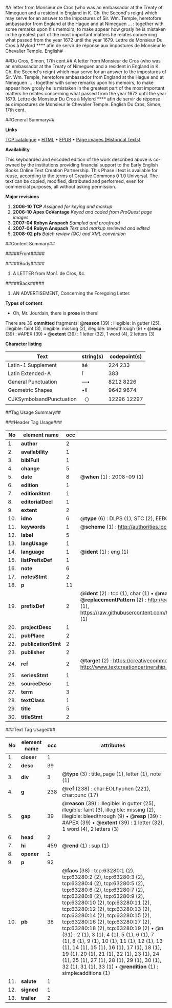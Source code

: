 #A letter from Monsieur de Cros (who was an embassador at the Treaty of Nimeguen and a resident in England in K. Ch. the Second's reign) which may serve for an answer to the impostures of Sir. Wm. Temple, heretofore ambassador from England at the Hague and at Nimeguen ... : together with some remarks upon his memoirs, to make appear how grosly he is mistaken in the greatest part of the most important matters he relates concerning what passed from the year 1672 until the year 1679. Lettre de Monsieur Du Cros à Mylord **** afin de servir de réponse aux impostures de Monsieur le Chevalier Temple. English#

##Du Cros, Simon, 17th cent.##
A letter from Monsieur de Cros (who was an embassador at the Treaty of Nimeguen and a resident in England in K. Ch. the Second's reign) which may serve for an answer to the impostures of Sir. Wm. Temple, heretofore ambassador from England at the Hague and at Nimeguen ... : together with some remarks upon his memoirs, to make appear how grosly he is mistaken in the greatest part of the most important matters he relates concerning what passed from the year 1672 until the year 1679.
Lettre de Monsieur Du Cros à Mylord **** afin de servir de réponse aux impostures de Monsieur le Chevalier Temple. English
Du Cros, Simon, 17th cent.

##General Summary##

**Links**

[TCP catalogue](http://www.ota.ox.ac.uk/tcp/)  • 
[HTML](http://tei.it.ox.ac.uk/tcp/Texts-HTML/free/A36/A36748.html)  • 
[EPUB](http://tei.it.ox.ac.uk/tcp/Texts-EPUB/free/A36/A36748.epub) • 
[Page images (Historical Texts)](https://data.historicaltexts.jisc.ac.uk/view?pubId=eebo-12562848e&pageId=eebo-12562848e-63280-1)

**Availability**

This keyboarded and encoded edition of the
	       work described above is co-owned by the institutions
	       providing financial support to the Early English Books
	       Online Text Creation Partnership. This Phase I text is
	       available for reuse, according to the terms of Creative
	       Commons 0 1.0 Universal. The text can be copied,
	       modified, distributed and performed, even for
	       commercial purposes, all without asking permission.

**Major revisions**

1. __2006-10__ __TCP__ *Assigned for keying and markup*
1. __2006-10__ __Apex CoVantage__ *Keyed and coded from ProQuest page images*
1. __2007-04__ __Robyn Anspach__ *Sampled and proofread*
1. __2007-04__ __Robyn Anspach__ *Text and markup reviewed and edited*
1. __2008-02__ __pfs__ *Batch review (QC) and XML conversion*

##Content Summary##

#####Front#####

#####Body#####

1. A LETTER from Monſ. de Cros, &c.

#####Back#####

1. AN ADVERTISEMENT, Concerning the Foregoing Letter.

**Types of content**

  * Oh, Mr. Jourdain, there is **prose** in there!

There are 39 **ommitted** fragments! 
 @__reason__ (39) : illegible: in gutter (25), illegible: faint (3), illegible: missing (2), illegible: bleedthrough (9)  •  @__resp__ (39) : #APEX (39)  •  @__extent__ (39) : 1 letter (32), 1 word (4), 2 letters (3)

**Character listing**


|Text|string(s)|codepoint(s)|
|---|---|---|
|Latin-1 Supplement|àé|224 233|
|Latin Extended-A|ſ|383|
|General Punctuation|—•|8212 8226|
|Geometric Shapes|▪◊|9642 9674|
|CJKSymbolsandPunctuation|〈〉|12296 12297|

##Tag Usage Summary##

###Header Tag Usage###

|No|element name|occ|attributes|
|---|---|---|---|
|1.|__author__|2||
|2.|__availability__|1||
|3.|__biblFull__|1||
|4.|__change__|5||
|5.|__date__|8| @__when__ (1) : 2008-09 (1)|
|6.|__edition__|1||
|7.|__editionStmt__|1||
|8.|__editorialDecl__|1||
|9.|__extent__|2||
|10.|__idno__|6| @__type__ (6) : DLPS (1), STC (2), EEBO-CITATION (1), OCLC (1), VID (1)|
|11.|__keywords__|1| @__scheme__ (1) : http://authorities.loc.gov/ (1)|
|12.|__label__|5||
|13.|__langUsage__|1||
|14.|__language__|1| @__ident__ (1) : eng (1)|
|15.|__listPrefixDef__|1||
|16.|__note__|6||
|17.|__notesStmt__|2||
|18.|__p__|11||
|19.|__prefixDef__|2| @__ident__ (2) : tcp (1), char (1)  •  @__matchPattern__ (2) : ([0-9\-]+):([0-9IVX]+) (1), (.+) (1)  •  @__replacementPattern__ (2) : http://eebo.chadwyck.com/downloadtiff?vid=$1&page=$2 (1), https://raw.githubusercontent.com/textcreationpartnership/Texts/master/tcpchars.xml#$1 (1)|
|20.|__projectDesc__|1||
|21.|__pubPlace__|2||
|22.|__publicationStmt__|2||
|23.|__publisher__|2||
|24.|__ref__|2| @__target__ (2) : https://creativecommons.org/publicdomain/zero/1.0/ (1), http://www.textcreationpartnership.org/docs/. (1)|
|25.|__seriesStmt__|1||
|26.|__sourceDesc__|1||
|27.|__term__|3||
|28.|__textClass__|1||
|29.|__title__|5||
|30.|__titleStmt__|2||


###Text Tag Usage###

|No|element name|occ|attributes|
|---|---|---|---|
|1.|__closer__|1||
|2.|__desc__|39||
|3.|__div__|3| @__type__ (3) : title_page (1), letter (1), note (1)|
|4.|__g__|238| @__ref__ (238) : char:EOLhyphen (221), char:punc (17)|
|5.|__gap__|39| @__reason__ (39) : illegible: in gutter (25), illegible: faint (3), illegible: missing (2), illegible: bleedthrough (9)  •  @__resp__ (39) : #APEX (39)  •  @__extent__ (39) : 1 letter (32), 1 word (4), 2 letters (3)|
|6.|__head__|2||
|7.|__hi__|459| @__rend__ (1) : sup (1)|
|8.|__opener__|1||
|9.|__p__|92||
|10.|__pb__|38| @__facs__ (38) : tcp:63280:1 (2), tcp:63280:2 (2), tcp:63280:3 (2), tcp:63280:4 (2), tcp:63280:5 (2), tcp:63280:6 (2), tcp:63280:7 (2), tcp:63280:8 (2), tcp:63280:9 (2), tcp:63280:10 (2), tcp:63280:11 (2), tcp:63280:12 (2), tcp:63280:13 (2), tcp:63280:14 (2), tcp:63280:15 (2), tcp:63280:16 (2), tcp:63280:17 (2), tcp:63280:18 (2), tcp:63280:19 (2)  •  @__n__ (31) : 2 (1), 3 (1), 4 (1), 5 (1), 6 (1), 7 (1), 8 (1), 9 (1), 10 (1), 11 (1), 12 (1), 13 (1), 14 (1), 15 (1), 16 (1), 17 (1), 18 (1), 19 (1), 20 (1), 21 (1), 22 (1), 23 (1), 24 (1), 25 (1), 27 (1), 28 (1), 29 (1), 30 (1), 32 (1), 31 (1), 33 (1)  •  @__rendition__ (1) : simple:additions (1)|
|11.|__salute__|1||
|12.|__signed__|1||
|13.|__trailer__|2||
